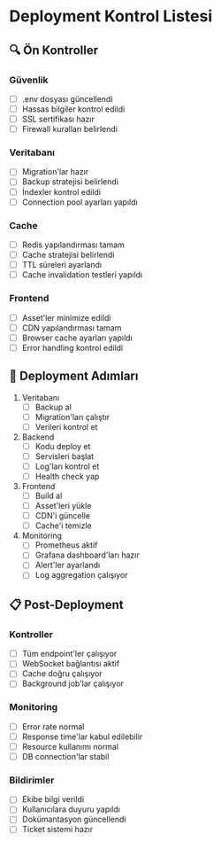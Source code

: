 # Deployment Kontrol Listesi

## 🔍 Ön Kontroller

### Güvenlik
- [ ] .env dosyası güncellendi
- [ ] Hassas bilgiler kontrol edildi
- [ ] SSL sertifikası hazır
- [ ] Firewall kuralları belirlendi

### Veritabanı
- [ ] Migration'lar hazır
- [ ] Backup stratejisi belirlendi
- [ ] İndexler kontrol edildi
- [ ] Connection pool ayarları yapıldı

### Cache
- [ ] Redis yapılandırması tamam
- [ ] Cache stratejisi belirlendi
- [ ] TTL süreleri ayarlandı
- [ ] Cache invalidation testleri yapıldı

### Frontend
- [ ] Asset'ler minimize edildi
- [ ] CDN yapılandırması tamam
- [ ] Browser cache ayarları yapıldı
- [ ] Error handling kontrol edildi

## 🚀 Deployment Adımları

1. Veritabanı
   - [ ] Backup al
   - [ ] Migration'ları çalıştır
   - [ ] Verileri kontrol et

2. Backend
   - [ ] Kodu deploy et
   - [ ] Servisleri başlat
   - [ ] Log'ları kontrol et
   - [ ] Health check yap

3. Frontend
   - [ ] Build al
   - [ ] Asset'leri yükle
   - [ ] CDN'i güncelle
   - [ ] Cache'i temizle

4. Monitoring
   - [ ] Prometheus aktif
   - [ ] Grafana dashboard'ları hazır
   - [ ] Alert'ler ayarlandı
   - [ ] Log aggregation çalışıyor

## 📋 Post-Deployment

### Kontroller
- [ ] Tüm endpoint'ler çalışıyor
- [ ] WebSocket bağlantısı aktif
- [ ] Cache doğru çalışıyor
- [ ] Background job'lar çalışıyor

### Monitoring
- [ ] Error rate normal
- [ ] Response time'lar kabul edilebilir
- [ ] Resource kullanımı normal
- [ ] DB connection'lar stabil

### Bildirimler
- [ ] Ekibe bilgi verildi
- [ ] Kullanıcılara duyuru yapıldı
- [ ] Dokümantasyon güncellendi
- [ ] Ticket sistemi hazır 